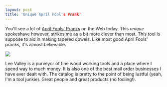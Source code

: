 ```yaml
---
layout: post
title: 'Unique April Fool's Prank'
---
```

You'll see a lot of [April Fools' Pranks](http://en.wikipedia.org/wiki/April_Fools%27_Day) on the Web today. This _unique_ spokeshave however, strikes me as a bit more clever than most. This tool is suppose to aid in making tapered dowels. Like most good April Fools' pranks, it's almost believable.

[![](http://www.leevalley.com/images/item/woodworking/planes/05p3208s2.jpg)](http://www.leevalley.com/wood/page.aspx?p=59459&c=2)

Lee Valley is a purveyor of fine wood working tools and a place where I spend way to much money. It is also one of the best mail order businesses I have ever dealt with. The catalog is pretty to the point of being lustful (yeah, I'm a tool junkie). Great people and great products (no fooling!). 

